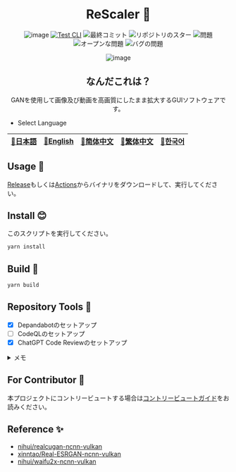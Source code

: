 <div align="center">

# ReScaler 🌟

<!-- s;HidemaruOwO/ReScaler/g;User/Repository;g -->

![image](https://github.com/HidemaruOwO/ReScaler/g/assets/82384920/bf4ccddf-3eae-4fae-97f4-d2b59bec919f)
[![Test CLI](https://github.com/HidemaruOwO/ReScaler/actions/workflows/test.yml/badge.svg)](https://github.com/HidemaruOwO/ReScaler/actions/workflows/test.yml)
![最終コミット](https://img.shields.io/github/last-commit/HidemaruOwO/ReScaler?style=flat-square)
![リポジトリのスター](https://img.shields.io/github/stars/HidemaruOwO/ReScaler?style=flat-square)
![問題](https://img.shields.io/github/issues/HidemaruOwO/ReScaler?style=flat-square)
![オープンな問題](https://img.shields.io/github/issues-raw/HidemaruOwO/ReScaler?style=flat-square)
![バグの問題](https://img.shields.io/github/issues/HidemaruOwO/ReScaler/bug?style=flat-square)

![image](https://user-images.githubusercontent.com/82384920/267009775-678efca7-4f05-4410-82bf-3186a2a9a0c9.png)

## なんだこれは？

GANを使用して画像及び動画を高画質にしたまま拡大するGUIソフトウェアです。

</div>

- Select Language

<table>
  <thead>
    <tr>
      <th style="text-align:center"><a href="README.md">🎌日本語</a></th>
      <th style="text-align:center"><a href="README.en.md">🤡English</a></th>
      <th style="text-align:center"><a href="README.zh-CN.md">🐉简体中文</a></th>
      <th style="text-align:center"><a href="README.zh-TW.md">🍜繁体中文</a></th>
      <th style="text-align:center"><a href="README.ko.md">🌸한국어</a></th>
    </tr>
  </thead>
</table>

## Usage 💨

[Release](https://github.com/HidemaruOwO/ReScaler/releases/latest)もしくは[Actions](https://github.com/HidemaruOwO/ReScaler/actions/workflows/build.yml)からバイナリをダウンロードして、実行してください。

## Install 😊

このスクリプトを実行してください。

```bash
yarn install
```

## Build 🔨

```bash
yarn build
```

## Repository Tools 🔧

- [x] Depandabotのセットアップ
- [ ] CodeQLのセットアップ
- [x] ChatGPT Code Reviewのセットアップ

<details>
<summary>メモ</summary>

- Depandabotのセットアップ
  - `.github/dependabot.yml`の`package-ecosystem`に値を設定 (例: npm,yarn,pip)
- CodeQLのセットアップ
  - https://dev.classmethod.jp/articles/github-code-scanning/
  - [対応言語](https://codeql.github.com/docs/codeql-overview/supported-languages-and-frameworks/)
- GPT PRのセットアップ
  - リポジトリの`Secret Value`に`OPENAI_API_KEY`の設定
  - https://github.com/anc95/ChatGPT-CodeReview/blob/main/README.ja.md

</details>

## For Contributor 🤝

本プロジェクトにコントリービュートする場合は[コントリービュートガイド](docs/README.md)をお読みください。

## Reference ✨

- [nihui/realcugan-ncnn-vulkan](https://github.com/nihui/realcugan-ncnn-vulkan)
- [xinntao/Real-ESRGAN-ncnn-vulkan](https://github.com/xinntao/Real-ESRGAN-ncnn-vulkan)
- [nihui/waifu2x-ncnn-vulkan](https://github.com/nihui/waifu2x-ncnn-vulkan)

